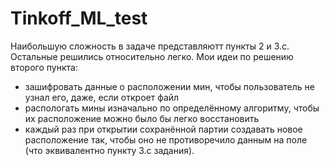# Tinkoff_ML_test
Наибольшую сложность в задаче представляютт пункты 2 и 3.c. Остальные решились относительно легко.
Мои идеи по решению второго пункта: 
+ зашифровать данные о расположении мин, чтобы пользователь не узнал его, даже, если откроет файл
+ распологать мины изначально по определённому алгоритму, чтобы их расположение можно было бы легко восстановить
+ каждый раз при открытии сохранённой партии создавать новое расположение так, чтобы оно не противоречило данным на поле (что эквивалентно пункту 3.c задания).
